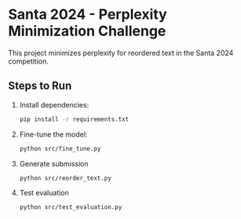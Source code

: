 # Santa 2024 - Perplexity Minimization Challenge

This project minimizes perplexity for reordered text in the Santa 2024 competition.

## Steps to Run
1. Install dependencies:
   ```bash
   pip install -r requirements.txt

2. Fine-tune the model:
   ```bash
   python src/fine_tune.py

4. Generate submission
   ```bash
   python src/reorder_text.py

6. Test evaluation
   ```bash
   python src/test_evaluation.py
